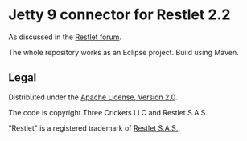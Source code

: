 Jetty 9 connector for Restlet 2.2
=================================

As discussed in the [Restlet forum](http://restlet.tigris.org/ds/viewMessage.do?dsForumId=4447&dsMessageId=3067974).

The whole repository works as an Eclipse project. Build using Maven.

Legal
-----

Distributed under the [Apache License, Version 2.0](http://www.apache.org/licenses/LICENSE-2.0.html).

The code is copyright Three Crickets LLC and Restlet S.A.S.

"Restlet" is a registered trademark of [Restlet S.A.S.](http://restlet.org/download/legal).
